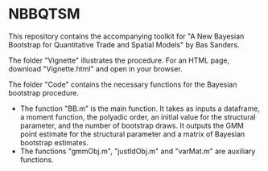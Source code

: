 # NBBQTSM
This repository contains the accompanying toolkit for "A New Bayesian Bootstrap for Quantitative Trade and Spatial Models" by Bas Sanders.

The folder "Vignette" illustrates the procedure. For an HTML page, download "Vignette.html" and open in your browser.

The folder "Code" contains the necessary functions for the Bayesian bootstrap procedure.

- The function "BB.m" is the main function. It takes as inputs a dataframe, a moment function, the polyadic order, an initial value for the structural parameter, and the number of bootstrap draws. It outputs the GMM point estimate for the structural parameter and a matrix of Bayesian bootstrap estimates.
- The functions "gmmObj.m", "justIdObj.m" and "varMat.m" are auxiliary functions.


